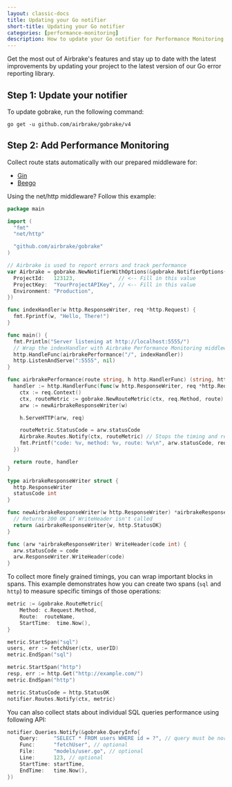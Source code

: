 ```yaml
---
layout: classic-docs
title: Updating your Go notifier
short-title: Updating your Go notifier
categories: [performance-monitoring]
description: How to update your Go notifier for Performance Monitoring
---
```


Get the most out of Airbrake's features and stay up to date with the latest
improvements by updating your project to the latest version of our Go error
reporting library.

## Step 1: Update your notifier

To update gobrake, run the following command:

```
go get -u github.com/airbrake/gobrake/v4
```

## Step 2: Add Performance Monitoring

Collect route stats automatically with our prepared middleware for:
- [Gin](https://github.com/airbrake/gobrake/blob/master/examples/gin)
- [Beego](https://github.com/airbrake/gobrake/blob/master/examples/beego)

Using the net/http middleware? Follow this example:

```go
package main

import (
  "fmt"
  "net/http"

  "github.com/airbrake/gobrake"
)

// Airbrake is used to report errors and track performance
var Airbrake = gobrake.NewNotifierWithOptions(&gobrake.NotifierOptions{
  ProjectId:   123123,              // <-- Fill in this value
  ProjectKey:  "YourProjectAPIKey", // <-- Fill in this value
  Environment: "Production",
})

func indexHandler(w http.ResponseWriter, req *http.Request) {
  fmt.Fprintf(w, "Hello, There!")
}

func main() {
  fmt.Println("Server listening at http://localhost:5555/")
  // Wrap the indexHandler with Airbrake Performance Monitoring middleware:
  http.HandleFunc(airbrakePerformance("/", indexHandler))
  http.ListenAndServe(":5555", nil)
}

func airbrakePerformance(route string, h http.HandlerFunc) (string, http.HandlerFunc) {
  handler := http.HandlerFunc(func(w http.ResponseWriter, req *http.Request) {
    ctx := req.Context()
    ctx, routeMetric := gobrake.NewRouteMetric(ctx, req.Method, route) // Starts the timing
    arw := newAirbrakeResponseWriter(w)

    h.ServeHTTP(arw, req)

    routeMetric.StatusCode = arw.statusCode
    Airbrake.Routes.Notify(ctx, routeMetric) // Stops the timing and reports
    fmt.Printf("code: %v, method: %v, route: %v\n", arw.statusCode, req.Method, route)
  })

  return route, handler
}

type airbrakeResponseWriter struct {
  http.ResponseWriter
  statusCode int
}

func newAirbrakeResponseWriter(w http.ResponseWriter) *airbrakeResponseWriter {
  // Returns 200 OK if WriteHeader isn't called
  return &airbrakeResponseWriter{w, http.StatusOK}
}

func (arw *airbrakeResponseWriter) WriteHeader(code int) {
  arw.statusCode = code
  arw.ResponseWriter.WriteHeader(code)
}
```

To collect more finely grained timings, you can wrap important blocks in spans.
This example demonstrates how you can create two spans (`sql` and `http`) to
measure specific timings of those operations:

```go
metric := &gobrake.RouteMetric{
    Method: c.Request.Method,
    Route:  routeName,
    StartTime:  time.Now(),
}

metric.StartSpan("sql")
users, err := fetchUser(ctx, userID)
metric.EndSpan("sql")

metric.StartSpan("http")
resp, err := http.Get("http://example.com/")
metric.EndSpan("http")

metric.StatusCode = http.StatusOK
notifier.Routes.Notify(ctx, metric)
```

You can also collect stats about individual SQL queries performance using
following API:

```go
notifier.Queries.Notify(&gobrake.QueryInfo{
    Query:     "SELECT * FROM users WHERE id = ?", // query must be normalized
    Func:      "fetchUser", // optional
    File:      "models/user.go", // optional
    Line:      123, // optional
    StartTime: startTime,
    EndTime:   time.Now(),
})
```
